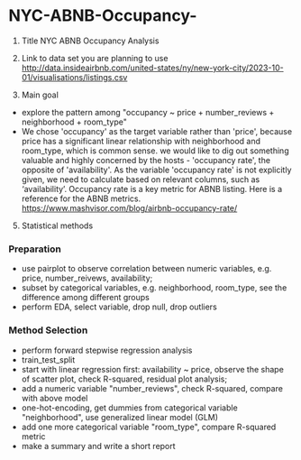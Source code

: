 # NYC-ABNB-Occupancy-
1) Title
NYC ABNB Occupancy Analysis

2) Link to data set you are planning to use
http://data.insideairbnb.com/united-states/ny/new-york-city/2023-10-01/visualisations/listings.csv

4) Main goal
- explore the pattern among "occupancy ~ price + number_reviews + neighborhood + room_type"
- We chose 'occupancy' as the target variable rather than 'price', because price has a significant linear relationship with neighborhood and room_type, which is common sense. we would like to dig out something valuable and highly concerned by the hosts - 'occupancy rate', the opposite of 'availability'. As the variable 'occupancy rate' is not explicitly given, we need to calculate based on relevant columns, such as ‘availability’. Occupancy rate is a key metric for ABNB listing. Here is a reference for the ABNB metrics. 
https://www.mashvisor.com/blog/airbnb-occupancy-rate/

5) Statistical methods
### Preparation
- use pairplot to observe correlation between numeric variables, e.g. price, number_reivews, availability;
- subset by categorical variables, e.g. neighborhood, room_type, see the difference among different groups
- perform EDA, select variable, drop null, drop outliers

### Method Selection
- perform forward stepwise regression analysis
- train_test_split
- start with linear regression first: availability ~ price, observe the shape of scatter plot, check R-squared, residual plot analysis;
- add a numeric variable "number_reviews", check R-squared, compare with above model
- one-hot-encoding, get dummies from categorical variable "neighborhood", use generalized linear model (GLM)
- add one more categorical variable "room_type", compare R-squared metric
- make a summary and write a short report
